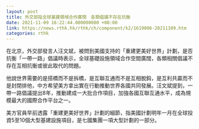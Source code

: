 ```yaml
---
layout: post
title: 外交部指全球基建領域合作廣闊　各類倡議不存在抗衡
date: 2021-11-09 16:22:44.000000000 +08:00
link: https://news.rthk.hk/rthk/ch/component/k2/1619006-20211109.htm
categories: rthk
---
```


在北京，外交部發言人汪文斌，被問到美國支持的「重建更美好世界」計劃，是否抗衡「一帶一路」倡議時表示，全球基礎設施領域合作空間廣闊，各類相關倡議不存在互相抗衡或彼此取代的問題。

他說世界需要的是搭橋而不是拆橋，是互聯互通而不是互相脫鈎，是互利共贏而不是封閉排他，中方希望美方拿出實在行動推動世界各國共同發展。汪文斌提到，一帶一路倡議提出8年，推動建成一大批合作項目，加強各國互聯互通水平，成為規模最大的國際合作平台之一。

美方官員早前透露「重建更美好世界」計劃的細節，指美國計劃明年一月在全球投資5至10個大型基建設施項目，是七國集團一項大型計劃的一部分。
